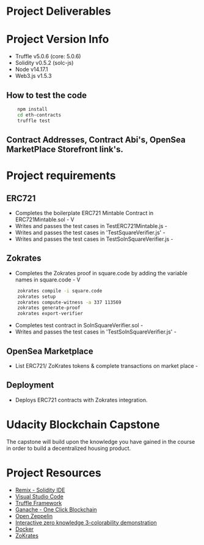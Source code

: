 # Project Deliverables
# Project Version Info
* Truffle v5.0.6 (core: 5.0.6)
* Solidity v0.5.2 (solc-js)
* Node v14.17.1
* Web3.js v1.5.3

## How to test the code
```bash
    npm install
    cd eth-contracts
    truffle test
```
## Contract Addresses, Contract Abi's, OpenSea MarketPlace Storefront link's.

# Project requirements
## ERC721
* Completes the boilerplate ERC721 Mintable Contract in ERC721Mintable.sol - V
* Writes and passes the test cases in TestERC721Mintable.js - 
* Writes and passes the test cases in 'TestSquareVerifier.js' - 
* Writes and passes the test cases in TestSolnSquareVerifier.js - 

## Zokrates
* Completes the Zokrates proof in square.code by adding the variable names in square.code - V
```bash
    zokrates compile -i square.code
    zokrates setup
    zokrates compute-witness -a 337 113569
    zokrates generate-proof
    zokrates export-verifier

 ```
* Completes test contract in SolnSquareVerifier.sol - 
* Writes and passes the test cases in 'TestSolnSquareVerifier.js' - 

## OpenSea Marketplace
* List ERC721/ ZoKrates tokens & complete transactions on market place -

## Deployment
* Deploys ERC721 contracts with Zokrates integration.



# Udacity Blockchain Capstone

The capstone will build upon the knowledge you have gained in the course in order to build a decentralized housing product. 

# Project Resources

* [Remix - Solidity IDE](https://remix.ethereum.org/)
* [Visual Studio Code](https://code.visualstudio.com/)
* [Truffle Framework](https://truffleframework.com/)
* [Ganache - One Click Blockchain](https://truffleframework.com/ganache)
* [Open Zeppelin ](https://openzeppelin.org/)
* [Interactive zero knowledge 3-colorability demonstration](http://web.mit.edu/~ezyang/Public/graph/svg.html)
* [Docker](https://docs.docker.com/install/)
* [ZoKrates](https://github.com/Zokrates/ZoKrates)
